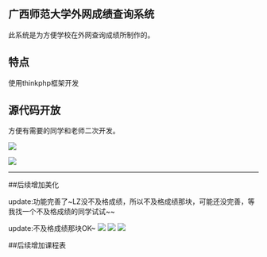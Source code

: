 ﻿## 广西师范大学外网成绩查询系统

此系统是为方便学校在外网查询成绩所制作的。

## 特点

使用thinkphp框架开发


## 源代码开放

方便有需要的同学和老师二次开发。

![](http://ww1.sinaimg.cn/large/6abd7c74gw1f03qgjtyesj211y0kg79e.jpg)


![](http://ww2.sinaimg.cn/large/6abd7c74gw1f03qhg7j7pj20us09aab8.jpg)
_________
##后续增加美化

update:功能完善了~LZ没不及格成绩，所以不及格成绩那块，可能还没完善，等我找一个不及格成绩的同学试试~~

update:不及格成绩那块OK~
![](http://ww1.sinaimg.cn/large/6abd7c74gw1f03x20237wj20x70gb780.jpg)
![](http://ww3.sinaimg.cn/large/6abd7c74gw1f03x27stmaj20wu05w74z.jpg)
![](http://ww2.sinaimg.cn/large/6abd7c74gw1f03x2ciii8j20wy074mxp.jpg)

##后续增加课程表